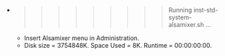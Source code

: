 * >>>>>>>>> Running inst-std-system-alsamixer.sh ...
  * Insert Alsamixer menu in Administration.
  * Disk size = 3754848K. Space Used = 8K. Runtime = 00:00:00:00.
